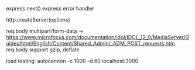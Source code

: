 express next()
express error handler

http.createServer(options)

req.body multipart/form-data  ->  https://www.microfocus.com/documentation/idol/IDOL_12_0/MediaServer/Guides/html/English/Content/Shared_Admin/_ADM_POST_requests.htm
req.body support gzip, deflate 

load testing: autocannon -c 1000 -d 60 localhost:3000
